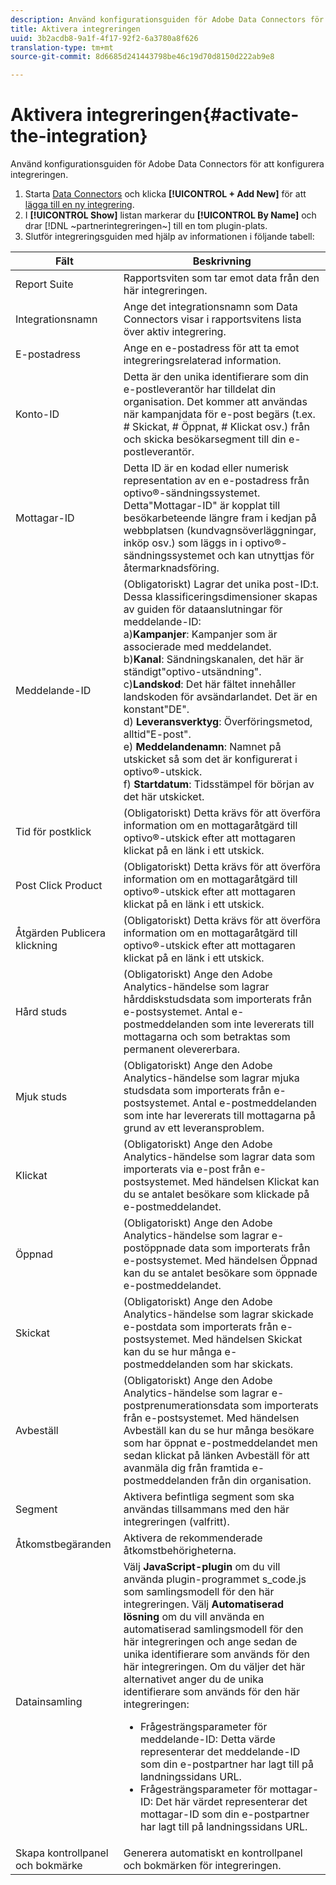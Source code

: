 ```yaml
---
description: Använd konfigurationsguiden för Adobe Data Connectors för att konfigurera integreringen.
title: Aktivera integreringen
uuid: 3b2acdb8-9a1f-4f17-92f2-6a3780a8f626
translation-type: tm+mt
source-git-commit: 8d6685d241443798be46c19d70d8150d222ab9e8

---
```



# Aktivera integreringen{#activate-the-integration}

Använd konfigurationsguiden för Adobe Data Connectors för att konfigurera integreringen.

1. Starta [Data Connectors](https://docs.adobe.com/content/help/en/analytics/import/dataconnectors/getting-started-data-connectors.html) och klicka **[!UICONTROL + Add New]** för att [lägga till en ny integrering](https://docs.adobe.com/content/help/en/analytics/import/dataconnectors/getting-started-data-connectors.html).
1. I **[!UICONTROL Show]** listan markerar du **[!UICONTROL By Name]** och drar [!DNL ~partnerintegreringen~] till en tom plugin-plats.
1. Slutför integreringsguiden med hjälp av informationen i följande tabell:

| Fält | Beskrivning |
|--- |--- |
| Report Suite | Rapportsviten som tar emot data från den här integreringen. |
| Integrationsnamn | Ange det integrationsnamn som Data Connectors visar i rapportsvitens lista över aktiv integrering. |
| E-postadress | Ange en e-postadress för att ta emot integreringsrelaterad information. |
| Konto-ID | Detta är den unika identifierare som din e-postleverantör har tilldelat din organisation. Det kommer att användas när kampanjdata för e-post begärs (t.ex. # Skickat, # Öppnat, # Klickat osv.) från och skicka besökarsegment till din e-postleverantör. |
| Mottagar-ID | Detta ID är en kodad eller numerisk representation av en e-postadress från optivo®-sändningssystemet. Detta&quot;Mottagar-ID&quot; är kopplat till besökarbeteende längre fram i kedjan på webbplatsen (kundvagnsöverläggningar, inköp osv.) som läggs in i optivo®-sändningssystemet och kan utnyttjas för återmarknadsföring. |
| Meddelande-ID | (Obligatoriskt) Lagrar det unika post-ID:t. Dessa klassificeringsdimensioner skapas av guiden för dataanslutningar för meddelande-ID: <br>a)**Kampanjer**: Kampanjer som är associerade med meddelandet. <br>b)**Kanal**: Sändningskanalen, det här är ständigt&quot;optivo-utsändning&quot;. <br>c)**Landskod**: Det här fältet innehåller landskoden för avsändarlandet. Det är en konstant&quot;DE&quot;. <br>d) **Leveransverktyg**: Överföringsmetod, alltid&quot;E-post&quot;.<br> e) **Meddelandenamn**: Namnet på utskicket så som det är konfigurerat i optivo®-utskick. <br>f) **Startdatum**: Tidsstämpel för början av det här utskicket. |
| Tid för postklick | (Obligatoriskt) Detta krävs för att överföra information om en mottagaråtgärd till optivo®-utskick efter att mottagaren klickat på en länk i ett utskick. |
| Post Click Product | (Obligatoriskt) Detta krävs för att överföra information om en mottagaråtgärd till optivo®-utskick efter att mottagaren klickat på en länk i ett utskick. |
| Åtgärden Publicera klickning | (Obligatoriskt) Detta krävs för att överföra information om en mottagaråtgärd till optivo®-utskick efter att mottagaren klickat på en länk i ett utskick. |
| Hård studs | (Obligatoriskt) Ange den Adobe Analytics-händelse som lagrar hårddiskstudsdata som importerats från e-postsystemet. Antal e-postmeddelanden som inte levererats till mottagarna och som betraktas som permanent olevererbara. |
| Mjuk studs | (Obligatoriskt) Ange den Adobe Analytics-händelse som lagrar mjuka studsdata som importerats från e-postsystemet. Antal e-postmeddelanden som inte har levererats till mottagarna på grund av ett leveransproblem. |
| Klickat | (Obligatoriskt) Ange den Adobe Analytics-händelse som lagrar data som importerats via e-post från e-postsystemet. Med händelsen Klickat kan du se antalet besökare som klickade på e-postmeddelandet. |
| Öppnad | (Obligatoriskt) Ange den Adobe Analytics-händelse som lagrar e-postöppnade data som importerats från e-postsystemet. Med händelsen Öppnad kan du se antalet besökare som öppnade e-postmeddelandet. |
| Skickat | (Obligatoriskt) Ange den Adobe Analytics-händelse som lagrar skickade e-postdata som importerats från e-postsystemet. Med händelsen Skickat kan du se hur många e-postmeddelanden som har skickats. |
| Avbeställ | (Obligatoriskt) Ange den Adobe Analytics-händelse som lagrar e-postprenumerationsdata som importerats från e-postsystemet. Med händelsen Avbeställ kan du se hur många besökare som har öppnat e-postmeddelandet men sedan klickat på länken Avbeställ för att avanmäla dig från framtida e-postmeddelanden från din organisation. |
| Segment | Aktivera befintliga segment som ska användas tillsammans med den här integreringen (valfritt). |
| Åtkomstbegäranden | Aktivera de rekommenderade åtkomstbehörigheterna. |
| Datainsamling | Välj **JavaScript-plugin** om du vill använda plugin-programmet s_code.js som samlingsmodell för den här integreringen. Välj **Automatiserad lösning** om du vill använda en automatiserad samlingsmodell för den här integreringen och ange sedan de unika identifierare som används för den här integreringen. Om du väljer det här alternativet anger du de unika identifierare som används för den här integreringen:<ul><li>Frågesträngsparameter för meddelande-ID: Detta värde representerar det meddelande-ID som din e-postpartner har lagt till på landningssidans URL.</li><li>Frågesträngsparameter för mottagar-ID: Det här värdet representerar det mottagar-ID som din e-postpartner har lagt till på landningssidans URL.</li></ul> |
| Skapa kontrollpanel och bokmärke | Generera automatiskt en kontrollpanel och bokmärken för integreringen. |

